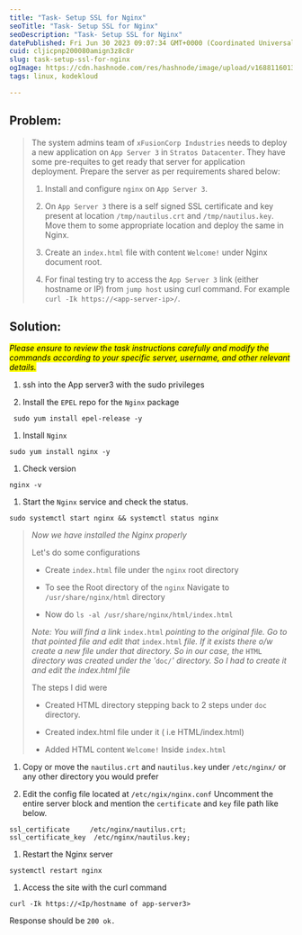 ```yaml
---
title: "Task- Setup SSL for Nginx"
seoTitle: "Task- Setup SSL for Nginx"
seoDescription: "Task- Setup SSL for Nginx"
datePublished: Fri Jun 30 2023 09:07:34 GMT+0000 (Coordinated Universal Time)
cuid: cljicpnp200080amign3z8c8r
slug: task-setup-ssl-for-nginx
ogImage: https://cdn.hashnode.com/res/hashnode/image/upload/v1688116013359/6deeb73d-9fb2-4cbd-98f4-e51d09116e72.png
tags: linux, kodekloud

---
```


## Problem:

> The system admins team of `xFusionCorp Industries` needs to deploy a new application on `App Server 3` in `Stratos Datacenter`. They have some pre-requites to get ready that server for application deployment. Prepare the server as per requirements shared below:
> 
> 1. Install and configure `nginx` on `App Server 3`.
>     
> 2. On `App Server 3` there is a self signed SSL certificate and key present at location `/tmp/nautilus.crt` and `/tmp/nautilus.key`. Move them to some appropriate location and deploy the same in Nginx.
>     
> 3. Create an `index.html` file with content `Welcome!` under Nginx document root.
>     
> 4. For final testing try to access the `App Server 3` link (either hostname or IP) from `jump host` using curl command. For example `curl -Ik https://<app-server-ip>/`.
>     

## Solution:

*<mark>Please ensure to review the task instructions carefully and modify the commands according to your specific server, username, and other relevant details.</mark>*

1. ssh into the App server3 with the sudo privileges
    
2. Install the `EPEL` repo for the `Nginx` package
    

```plaintext
 sudo yum install epel-release -y
```

1. Install `Nginx`
    

```plaintext
sudo yum install nginx -y
```

1. Check version
    

```plaintext
nginx -v
```

1. Start the `Nginx` service and check the status.
    

```plaintext
sudo systemctl start nginx && systemctl status nginx
```

> *Now we have installed the Nginx properly*
> 
> Let's do some configurations
> 
> * Create `index.html` file under the `nginx` root directory
>     
> * To see the Root directory of the `nginx` Navigate to `/usr/share/nginx/html` directory
>     
> * Now do `ls -al /usr/share/nginx/html/index.html`
>     
> 
> *Note: You will find a link* `index.html` *pointing to the original file. Go to that pointed file and edit that* `index.html` *file. If it exists there o/w create a new file under that directory. So in our case, the* `HTML` *directory was created under the '*`doc/`*' directory. So I had to create it and edit the index.html file*
> 
> The steps I did were
> 
> * Created HTML directory stepping back to 2 steps under `doc` directory.
>     
> * Created index.html file under it ( i.e HTML/index.html)
>     
> * Added HTML content `Welcome!` Inside `index.html`
>     

1. Copy or move the `nautilus.crt` and `nautilus.key` under `/etc/nginx/` or any other directory you would prefer
    
2. Edit the config file located at `/etc/ngix/nginx.conf` Uncomment the entire server block and mention the `certificate` and `key` file path like below.
    

```plaintext
ssl_certificate     /etc/nginx/nautilus.crt;
ssl_certificate_key  /etc/nginx/nautilus.key;
```

1. Restart the Nginx server
    

```plaintext
systemctl restart nginx
```

1. Access the site with the curl command
    

```plaintext
curl -Ik https://<Ip/hostname of app-server3>
```

Response should be `200 ok.`
